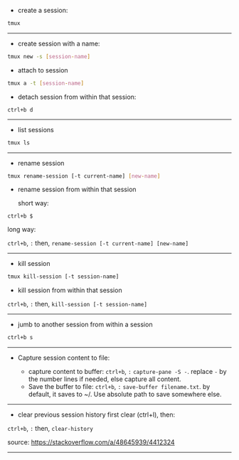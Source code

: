 - create a session:
```bash
tmux 
```
---

- create session with a name:

```bash
tmux new -s [session-name]
```

- attach to session
```bash
tmux a -t [session-name]
```

- detach session from within that session:
```
ctrl+b d
```
---

- list sessions
```bash
tmux ls
```
---

- rename session
```bash
tmux rename-session [-t current-name] [new-name]
```

- rename session from within that session

  short way:
```
ctrl+b $
```
  long way:

`ctrl+b`, `:` then, `rename-session [-t current-name] [new-name]`

---

- kill session
```bash
tmux kill-session [-t session-name]
```

- kill session from within that session

`ctrl+b`, `:` then, `kill-session [-t session-name]`

---

- jumb to another session from within a session
```bash
ctrl+b s
``` 
---

- Capture session content to file:

  - capture content to buffer: `ctrl+b`, `:` `capture-pane -S -`. replace `-` by the number lines if needed, else capture all content.
  - Save the buffer to file: `ctrl+b`, `:` `save-buffer filename.txt`. by default, it saves to ~/. Use absolute path to save somewhere else.

---

- clear previous session history
  first clear (ctrl+l), then:
  
`ctrl+b`, `:` then, `clear-history`

source: https://stackoverflow.com/a/48645939/4412324

---

